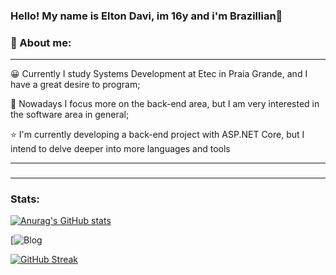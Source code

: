 ### Hello! My name is Elton Davi, im 16y and i'm Brazillian👋
### 🫡 About me: 
------
😀 Currently I study Systems Development at Etec in Praia Grande, and I have a great desire to program;

🚀 Nowadays I focus more on the back-end area, but I am very interested in the software area in general;

⭐ I'm currently developing a back-end project with ASP.NET Core, but I intend to delve deeper into more languages ​​and tools

--------

###

--------

### Stats: 


[![Anurag's GitHub stats](https://github-readme-stats.vercel.app/api?username=Davi-y08&show_icons=true&theme=tokyonight)](https://github.com/anuraghazra/github-readme-stats) 

[![Blog](https://github-readme-stats.vercel.app/api/top-langs/?username=Davi-y08&theme=blue-green)

[![GitHub Streak](https://streak-stats.demolab.com/?user=Davi-y08)](https://git.io/streak-stats)


